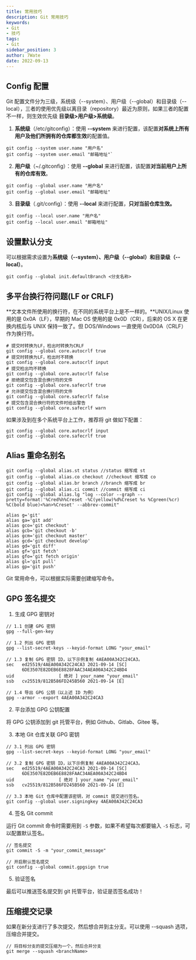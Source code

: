 ```yaml
---
title: 常用技巧
description: Git 常用技巧
keywords:
- Git
- 技巧
tags:
- Git
sidebar_position: 3
author: 7Wate
date: 2022-09-13
---
```


## Config 配置

Git 配置文件分为三级，系统级（--system）、用户级（--global）和目录级（--local），三者的使用优先级以离目录（repository）最近为原则，如果三者的配置不一样，则生效优先级 **目录级>用户级>系统级**。

1. **系统级**（/etc/gitconfig）：使用  **--system** 来进行配置，该配置**对系统上所有用户及他们所拥有的仓库都生效**的配置值。

```shell
git config --system user.name "用户名"
git config --system user.email "邮箱地址"`
```

2. **用户级**（~/.gitconfig）：使用  **--global** 来进行配置，该配置**对当前用户上所有的仓库有效**。

```shell
git config --global user.name "用户名"
git config --global user.email "邮箱地址"
```

3. **目录级**（.git/config）：使用 **--local** 来进行配置，**只对当前仓库生效。**

```shell
git config --local user.name "用户名"
git config --local user.email "邮箱地址"
```

## 设置默认分支

可以根据需求设置为**系统级（--system）、用户级（--global）和目录级（--local）**。

```shell
git config --global init.defaultBranch <分支名称>
```

## 多平台换行符问题(LF or CRLF)

**文本文件所使用的换行符，在不同的系统平台上是不一样的。**UNIX/Linux 使用的是 0x0A（LF），早期的 Mac OS 使用的是 0x0D（CR），后来的 OS X 在更换内核后与 UNIX 保持一致了。但 DOS/Windows 一直使用 0x0D0A（CRLF） 作为换行符。

```shell
# 提交时转换为LF，检出时转换为CRLF
git config --global core.autocrlf true
# 提交时转换为LF，检出时不转换
git config --global core.autocrlf input
# 提交检出均不转换
git config --global core.autocrlf false
# 拒绝提交包含混合换行符的文件
git config --global core.safecrlf true
# 允许提交包含混合换行符的文件
git config --global core.safecrlf false
# 提交包含混合换行符的文件时给出警告
git config --global core.safecrlf warn
```

如果涉及到在多个系统平台上工作，推荐将 git 做如下配置：

```shell
git config --global core.autocrlf input
git config --global core.safecrlf true
```

## Alias 重命名别名

```shell
git config --global alias.st status //status 缩写成 st
git config --global alias.co checkout //checkout 缩写成 co
git config --global alias.br branch //branch 缩写成 br
git config --global alias.ci commit //commit 缩写成 ci
git config --global alias.lg "log --color --graph --pretty=format:'%Cred%h%Creset -%C(yellow)%d%Creset %s %Cgreen(%cr) %C(bold blue)<%an>%Creset' --abbrev-commit"
```

```shell
alias g='git'
alias ga='git add'
alias gco='git checkout'
alias gcb='git checkout -b'
alias gcm='git checkout master'
alias gcd='git checkout develop'
alias gd='git diff'
alias gf='git fetch'
alias gfo='git fetch origin'
alias gl='git pull'
alias gp='git push'
```

Git 常用命令，可以根据实际需要创建缩写命令。

## GPG 签名提交

1. 生成 GPG 密钥对

```shell
// 1.1 创建 GPG 密钥
gpg --full-gen-key

// 1.2 列出 GPG 密钥
gpg --list-secret-keys --keyid-format LONG "your_email"

// 1.3 复制 GPG 密钥 ID，以下示例复制 4AEA00A342C24CA3。
sec   ed25519/4AEA00A342C24CA3 2021-09-14 [SC]
      6DE3507E82DEB6E8828FAAC34AEA00A342C24BD4
uid                 [ 绝对 ] your_name "your_email"
ssb   cv25519/812B586FD245B560 2021-09-14 [E]

// 1.4 导出 GPG 公钥（以上述 ID 为例）
gpg --armor --export 4AEA00A342C24CA3
```

2. 平台添加 GPG 公钥配置

将 GPG 公钥添加到 git 托管平台，例如 Github、Gitlab、Gitee 等。

3. 本地 Git 仓库关联 GPG 密钥

```shell
// 3.1 列出 GPG 密钥
gpg --list-secret-keys --keyid-format LONG "your_email"

// 3.2 复制 GPG 密钥 ID，以下示例复制 4AEA00A342C24CA3。
sec   ed25519/4AEA00A342C24CA3 2021-09-14 [SC]
      6DE3507E82DEB6E8828FAAC34AEA00A342C24BD4
uid                 [ 绝对 ] your_name "your_email"
ssb   cv25519/812B586FD245B560 2021-09-14 [E]

// 3.3 本地 Git 仓库中配置该密钥，对 commit 提交进行签名。
git config --global user.signingkey 4AEA00A342C24CA3
```

4. 签名 Git commit

运行 Git commit 命令时需要用到 `-S` 参数，如果不希望每次都要输入 `-S` 标志，可以配置默认签名。

```shell
// 签名提交
git commit -S -m "your_commit_message"

// 开启默认签名提交
git config --global commit.gpgsign true
```

5. 验证签名

最后可以推送签名提交到 git 托管平台，验证是否签名成功！

## 压缩提交记录

如果在新分支进行了多次提交，然后想合并到主分支。可以使用 --squash 选项，压缩合并提交。

```shell
// 将目标分支的提交压缩为一个，然后合并分支
git merge --squash <branchName>
```

